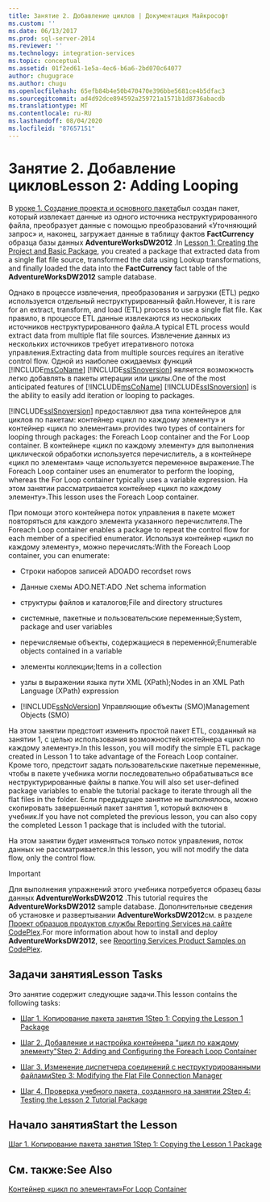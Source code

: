 ```yaml
---
title: Занятие 2. Добавление циклов | Документация Майкрософт
ms.custom: ''
ms.date: 06/13/2017
ms.prod: sql-server-2014
ms.reviewer: ''
ms.technology: integration-services
ms.topic: conceptual
ms.assetid: 01f2ed61-1e5a-4ec6-b6a6-2bd070c64077
author: chugugrace
ms.author: chugu
ms.openlocfilehash: 65efb84b4e50b470470e396bbe5681ce4b5dfac3
ms.sourcegitcommit: ad4d92dce894592a259721a1571b1d8736abacdb
ms.translationtype: MT
ms.contentlocale: ru-RU
ms.lasthandoff: 08/04/2020
ms.locfileid: "87657151"
---
```

# <a name="lesson-2-adding-looping"></a><span data-ttu-id="2ec9e-102">Занятие 2. Добавление циклов</span><span class="sxs-lookup"><span data-stu-id="2ec9e-102">Lesson 2: Adding Looping</span></span>
  <span data-ttu-id="2ec9e-103">В [уроке 1. Создание проекта и основного пакета](lesson-1-create-a-project-and-basic-package-with-ssis.md)был создан пакет, который извлекает данные из одного источника неструктурированного файла, преобразует данные с помощью преобразований «Уточняющий запрос» и, наконец, загружает данные в таблицу фактов **FactCurrency** образца базы данных **AdventureWorksDW2012** .</span><span class="sxs-lookup"><span data-stu-id="2ec9e-103">In [Lesson 1: Creating the Project and Basic Package](lesson-1-create-a-project-and-basic-package-with-ssis.md), you created a package that extracted data from a single flat file source, transformed the data using Lookup transformations, and finally loaded the data into the **FactCurrency** fact table of the **AdventureWorksDW2012** sample database.</span></span>  
  
 <span data-ttu-id="2ec9e-104">Однако в процессе извлечения, преобразования и загрузки (ETL) редко используется отдельный неструктурированный файл.</span><span class="sxs-lookup"><span data-stu-id="2ec9e-104">However, it is rare for an extract, transform, and load (ETL) process to use a single flat file.</span></span> <span data-ttu-id="2ec9e-105">Как правило, в процессе ETL данные извлекаются из нескольких источников неструктурированного файла.</span><span class="sxs-lookup"><span data-stu-id="2ec9e-105">A typical ETL process would extract data from multiple flat file sources.</span></span> <span data-ttu-id="2ec9e-106">Извлечение данных из нескольких источников требует итеративного потока управления.</span><span class="sxs-lookup"><span data-stu-id="2ec9e-106">Extracting data from multiple sources requires an iterative control flow.</span></span> <span data-ttu-id="2ec9e-107">Одной из наиболее ожидаемых функций [!INCLUDE[msCoName](../includes/msconame-md.md)] [!INCLUDE[ssISnoversion](../includes/ssisnoversion-md.md)] является возможность легко добавлять в пакеты итерации или циклы.</span><span class="sxs-lookup"><span data-stu-id="2ec9e-107">One of the most anticipated features of [!INCLUDE[msCoName](../includes/msconame-md.md)] [!INCLUDE[ssISnoversion](../includes/ssisnoversion-md.md)] is the ability to easily add iteration or looping to packages.</span></span>  
  
 [!INCLUDE[ssISnoversion](../includes/ssisnoversion-md.md)] <span data-ttu-id="2ec9e-108">предоставляют два типа контейнеров для циклов по пакетам: контейнер «цикл по каждому элементу» и контейнер «цикл по элементам».</span><span class="sxs-lookup"><span data-stu-id="2ec9e-108">provides two types of containers for looping through packages: the Foreach Loop container and the For Loop container.</span></span> <span data-ttu-id="2ec9e-109">В контейнере «цикл по каждому элементу» для выполнения циклической обработки используется перечислитель, а в контейнере «цикл по элементам» чаще используется переменное выражение.</span><span class="sxs-lookup"><span data-stu-id="2ec9e-109">The Foreach Loop container uses an enumerator to perform the looping, whereas the For Loop container typically uses a variable expression.</span></span> <span data-ttu-id="2ec9e-110">На этом занятии рассматривается контейнер «цикл по каждому элементу».</span><span class="sxs-lookup"><span data-stu-id="2ec9e-110">This lesson uses the Foreach Loop container.</span></span>  
  
 <span data-ttu-id="2ec9e-111">При помощи этого контейнера поток управления в пакете может повторяться для каждого элемента указанного перечислителя.</span><span class="sxs-lookup"><span data-stu-id="2ec9e-111">The Foreach Loop container enables a package to repeat the control flow for each member of a specified enumerator.</span></span> <span data-ttu-id="2ec9e-112">Используя контейнер «цикл по каждому элементу», можно перечислять:</span><span class="sxs-lookup"><span data-stu-id="2ec9e-112">With the Foreach Loop container, you can enumerate:</span></span>  
  
-   <span data-ttu-id="2ec9e-113">Строки наборов записей ADO</span><span class="sxs-lookup"><span data-stu-id="2ec9e-113">ADO recordset rows</span></span>  
  
-   <span data-ttu-id="2ec9e-114">Данные схемы ADO.NET:</span><span class="sxs-lookup"><span data-stu-id="2ec9e-114">ADO .Net schema information</span></span>  
  
-   <span data-ttu-id="2ec9e-115">структуры файлов и каталогов;</span><span class="sxs-lookup"><span data-stu-id="2ec9e-115">File and directory structures</span></span>  
  
-   <span data-ttu-id="2ec9e-116">системные, пакетные и пользовательские переменные;</span><span class="sxs-lookup"><span data-stu-id="2ec9e-116">System, package and user variables</span></span>  
  
-   <span data-ttu-id="2ec9e-117">перечисляемые объекты, содержащиеся в переменной;</span><span class="sxs-lookup"><span data-stu-id="2ec9e-117">Enumerable objects contained in a variable</span></span>  
  
-   <span data-ttu-id="2ec9e-118">элементы коллекции;</span><span class="sxs-lookup"><span data-stu-id="2ec9e-118">Items in a collection</span></span>  
  
-   <span data-ttu-id="2ec9e-119">узлы в выражении языка пути XML (XPath);</span><span class="sxs-lookup"><span data-stu-id="2ec9e-119">Nodes in an XML Path Language (XPath) expression</span></span>  
  
-   [!INCLUDE[ssNoVersion](../includes/ssnoversion-md.md)] <span data-ttu-id="2ec9e-120">Управляющие объекты (SMO)</span><span class="sxs-lookup"><span data-stu-id="2ec9e-120">Management Objects (SMO)</span></span>  
  
 <span data-ttu-id="2ec9e-121">На этом занятии предстоит изменить простой пакет ETL, созданный на занятии 1, с целью использования возможностей контейнера «цикл по каждому элементу».</span><span class="sxs-lookup"><span data-stu-id="2ec9e-121">In this lesson, you will modify the simple ETL package created in Lesson 1 to take advantage of the Foreach Loop container.</span></span> <span data-ttu-id="2ec9e-122">Кроме того, предстоит задать пользовательские пакетные переменные, чтобы в пакете учебника могли последовательно обрабатываться все неструктурированные файлы в папке.</span><span class="sxs-lookup"><span data-stu-id="2ec9e-122">You will also set user-defined package variables to enable the tutorial package to iterate through all the flat files in the folder.</span></span> <span data-ttu-id="2ec9e-123">Если предыдущее занятие не выполнялось, можно скопировать завершенный пакет занятия 1, который включен в учебник.</span><span class="sxs-lookup"><span data-stu-id="2ec9e-123">If you have not completed the previous lesson, you can also copy the completed Lesson 1 package that is included with the tutorial.</span></span>  
  
 <span data-ttu-id="2ec9e-124">На этом занятии будет изменяться только поток управления, поток данных не рассматривается.</span><span class="sxs-lookup"><span data-stu-id="2ec9e-124">In this lesson, you will not modify the data flow, only the control flow.</span></span>  
  
> [!IMPORTANT]  
>  <span data-ttu-id="2ec9e-125">Для выполнения упражнений этого учебника потребуется образец базы данных **AdventureWorksDW2012** .</span><span class="sxs-lookup"><span data-stu-id="2ec9e-125">This tutorial requires the **AdventureWorksDW2012** sample database.</span></span> <span data-ttu-id="2ec9e-126">Дополнительные сведения об установке и развертывании **AdventureWorksDW2012**см. в разделе [Проект образцов продуктов службы Reporting Services на сайте CodePlex](https://go.microsoft.com/fwlink/p/?LinkID=526910).</span><span class="sxs-lookup"><span data-stu-id="2ec9e-126">For more information about how to install and deploy **AdventureWorksDW2012**, see [Reporting Services Product Samples on CodePlex](https://go.microsoft.com/fwlink/p/?LinkID=526910).</span></span>  
  
## <a name="lesson-tasks"></a><span data-ttu-id="2ec9e-127">Задачи занятия</span><span class="sxs-lookup"><span data-stu-id="2ec9e-127">Lesson Tasks</span></span>  
 <span data-ttu-id="2ec9e-128">Это занятие содержит следующие задачи.</span><span class="sxs-lookup"><span data-stu-id="2ec9e-128">This lesson contains the following tasks:</span></span>  
  
-   [<span data-ttu-id="2ec9e-129">Шаг 1. Копирование пакета занятия 1</span><span class="sxs-lookup"><span data-stu-id="2ec9e-129">Step 1: Copying the Lesson 1 Package</span></span>](lesson-2-1-copying-the-lesson-1-package.md)  
  
-   [<span data-ttu-id="2ec9e-130">Шаг 2. Добавление и настройка контейнера "цикл по каждому элементу"</span><span class="sxs-lookup"><span data-stu-id="2ec9e-130">Step 2: Adding and Configuring the Foreach Loop Container</span></span>](lesson-2-2-adding-and-configuring-the-foreach-loop-container.md)  
  
-   [<span data-ttu-id="2ec9e-131">Шаг 3. Изменение диспетчера соединений с неструктурированными файлами</span><span class="sxs-lookup"><span data-stu-id="2ec9e-131">Step 3: Modifying the Flat File Connection Manager</span></span>](lesson-2-3-modifying-the-flat-file-connection-manager.md)  
  
-   [<span data-ttu-id="2ec9e-132">Шаг 4. Проверка учебного пакета, созданного на занятии 2</span><span class="sxs-lookup"><span data-stu-id="2ec9e-132">Step 4: Testing the Lesson 2 Tutorial Package</span></span>](lesson-2-4-testing-the-lesson-2-tutorial-package.md)  
  
## <a name="start-the-lesson"></a><span data-ttu-id="2ec9e-133">Начало занятия</span><span class="sxs-lookup"><span data-stu-id="2ec9e-133">Start the Lesson</span></span>  
 [<span data-ttu-id="2ec9e-134">Шаг 1. Копирование пакета занятия 1</span><span class="sxs-lookup"><span data-stu-id="2ec9e-134">Step 1: Copying the Lesson 1 Package</span></span>](lesson-2-1-copying-the-lesson-1-package.md)  
  
## <a name="see-also"></a><span data-ttu-id="2ec9e-135">См. также:</span><span class="sxs-lookup"><span data-stu-id="2ec9e-135">See Also</span></span>  
 [<span data-ttu-id="2ec9e-136">Контейнер «цикл по элементам»</span><span class="sxs-lookup"><span data-stu-id="2ec9e-136">For Loop Container</span></span>](control-flow/for-loop-container.md)  
  
  
